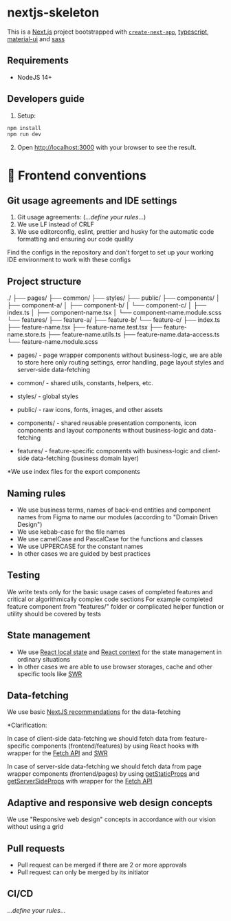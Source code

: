 # nextjs-skeleton

This is a [Next.js](https://nextjs.org/) project bootstrapped with [`create-next-app`](https://github.com/vercel/next.js/tree/canary/packages/create-next-app), [typescript](https://www.typescriptlang.org/), [material-ui](https://material-ui.com/) and [sass](https://sass-lang.com/)

## Requirements

-   NodeJS 14+

## Developers guide

1. Setup:

```bash
npm install
npm run dev
```

2. Open [http://localhost:3000](http://localhost:3000) with your browser to see the result.

# 📃 Frontend conventions

## Git usage agreements and IDE settings

1. Git usage agreements: (..._define your rules_...)
2. We use LF instead of CRLF
3. We use editorconfig, eslint, prettier and husky for the automatic code formatting and ensuring our code quality

Find the configs in the repository and don't forget to set up your working IDE environment to work with these configs

## Project structure

./
├── pages/
├── common/
├── styles/
├── public/
├── components/
│ ├── component-a/
│ ├── component-b/
│ └── component-c/
│ ├── index.ts
│ ├── component-name.tsx
│ └── component-name.module.scss
└── features/
├── feature-a/
├── feature-b/
└── feature-c/
├── index.ts
├── feature-name.tsx
├── feature-name.test.tsx
├── feature-name.store.ts
├── feature-name.utils.ts
├── feature-name.data-access.ts
└── feature-name.module.scss

-   pages/ - page wrapper components without business-logic, we are able to store here only routing settings, error handling, page layout styles and server-side data-fetching

-   common/ - shared utils, constants, helpers, etc.

-   styles/ - global styles

-   public/ - raw icons, fonts, images, and other assets

-   components/ - shared reusable presentation components, icon components and layout components without business-logic and data-fetching

-   features/ - feature-specific components with business-logic and client-side data-fetching (business domain layer)

\*We use index files for the export components

## Naming rules

-   We use business terms, names of back-end entities and component names from Figma to name our modules (according to "Domain Driven Design")
-   We use kebab-case for the file names
-   We use camelCase and PascalCase for the functions and classes
-   We use UPPERCASE for the constant names
-   In other cases we are guided by best practices

## Testing

We write tests only for the basic usage cases of completed features and critical or algorithmically complex code sections
For example completed feature component from "features/" folder or complicated helper function or utility should be covered by tests

## State management

-   We use [React local state](https://reactjs.org/docs/hooks-reference.html#usestate) and [React context](https://reactjs.org/docs/context.html) for the state management in ordinary situations
-   In other cases we are able to use browser storages, cache and other specific tools like [SWR](https://swr.vercel.app/getting-started)

## Data-fetching

We use basic [NextJS recommendations](https://nextjs.org/docs/basic-features/data-fetching) for the data-fetching

\*Clarification:

In case of client-side data-fetching we should fetch data from feature-specific components (frontend/features) by using React hooks with wrapper for the [Fetch API](https://developer.mozilla.org/en-US/docs/Web/API/Fetch_API) and [SWR](https://swr.vercel.app/getting-started)

In case of server-side data-fetching we should fetch data from page wrapper components (frontend/pages) by using [getStaticProps](https://nextjs.org/docs/basic-features/data-fetching#getstaticprops-static-generation) and [getServerSideProps](https://nextjs.org/docs/basic-features/data-fetching#getserversideprops-server-side-rendering) with wrapper for the [Fetch API](https://developer.mozilla.org/en-US/docs/Web/API/Fetch_API)

## Adaptive and responsive web design concepts

We use "Responsive web design" concepts in accordance with our vision without using a grid

## Pull requests

-   Pull request can be merged if there are 2 or more approvals
-   Pull request can only be merged by its initiator

## CI/CD

..._define your rules_...
